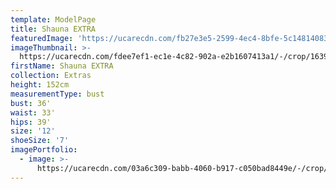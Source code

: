 ```yaml
---
template: ModelPage
title: Shauna EXTRA
featuredImage: 'https://ucarecdn.com/fb27e3e5-2599-4ec4-8bfe-5c148140832c/'
imageThumbnail: >-
  https://ucarecdn.com/fdee7ef1-ec1e-4c82-902a-e2b1607413a1/-/crop/1639x2420/76,284/-/preview/
firstName: Shauna EXTRA
collection: Extras
height: 152cm
measurementType: bust
bust: 36'
waist: 33'
hips: 39'
size: '12'
shoeSize: '7'
imagePortfolio:
  - image: >-
      https://ucarecdn.com/03a6c309-babb-4060-b917-c050bad8449e/-/crop/1577x2591/113,183/-/preview/
---
```


